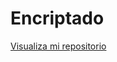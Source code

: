 # Encriptado
 <a href="https://braulio396.github.io/encriptador/html_encriptador.html">Visualiza mi repositorio</a>
